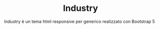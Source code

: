 <h1 style="text-align:center;">Industry</h1>
Industry è un tema html responsive per generico realizzato con Bootstrap 5
